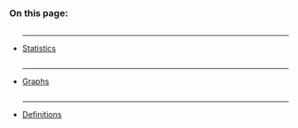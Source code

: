 <div class="jump-links-icons">
    <div class="jump-links-box">
        <div class="box-content-area">
            <h3 class="text-center">On this page:</h3>
            <div class="container">
                <div class="row">
                    <div class="column">
                        <ul class="jump-links">
                            <li class="jump-link-item">
                                <a href="" class="text-center">
                                    <div class="jump-link-img">
                                        <i class="fas fa-percent"></i>
                                    </div>
                                    <hr class="jump-link-divider">
                                    <div class="jump-link-text">
                                        <i class="fas fa-arrow-circle-down"></i>
                                        Statistics
                                    </div>
                                </a>
                            </li>
                        </ul>
                    </div>
                    <div class="column">
                        <ul class="jump-links">
                            <li class="jump-link-item">
                                <a href="" class="text-center">
                                    <div class="jump-link-img">
                                        <i class="fas fa-chart-pie"></i>
                                    </div>
                                    <hr class="jump-link-divider">
                                    <div class="jump-link-text">
                                        <i class="fas fa-arrow-circle-down"></i>
                                        Graphs
                                    </div>
                                </a>
                            </li>
                        </ul>
                    </div>
                    <div class="column">
                        <ul class="jump-links">
                            <li class="jump-link-item">
                                <a href="" class="text-center">
                                    <div class="jump-link-img">
                                        <i class="fas fa-info-circle"></i>
                                    </div>
                                    <hr class="jump-link-divider">
                                    <div class="jump-link-text">
                                        <i class="fas fa-arrow-circle-down"></i>
                                        Definitions
                                    </div>
                                </a>
                            </li>
                        </ul>
                    </div>
                </div>
            </div>
        </div>
    </div>
</div>